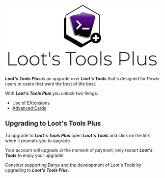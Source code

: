 # ![LootsToolsPlus](img/LTPlus.png)

***Loot's Tools Plus*** is an upgrade over ***Loot's Tools*** that's designed for Power users or users that want the best of the best.

With ***Loot's Tools Plus*** you unlock two things:

- [Use of EXtensions](../extensions)
- [Advanced Cards](../cards/advCards.md)

## Upgrading to Loot's Tools Plus

To upgrade to ***Loot's Tools Plus*** open ***Loot's Tools*** and click on the link when it prompts you to upgrade.

Your account will upgrade at the moment of payment, only restart ***Loot's Tools*** to enjoy your upgrade!

Consider supporting Darye and the development of Loot's Tools by upgrading to ***Loot's Tools Plus***.
